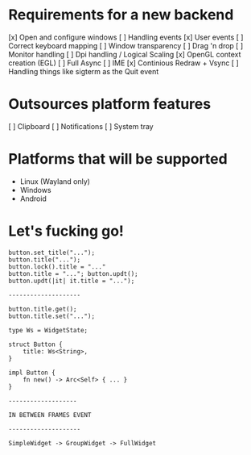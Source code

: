 
# Requirements for a new backend
[x] Open and configure windows
[ ] Handling events
[x] User events
[ ] Correct keyboard mapping
[ ] Window transparency
[ ] Drag 'n drop
[ ] Monitor handling
[ ] Dpi handling / Logical Scaling
[x] OpenGL context creation (EGL)
[ ] Full Async
[ ] IME
[x] Continious Redraw + Vsync
[ ] Handling things like sigterm as the Quit event

# Outsources platform features
[ ] Clipboard
[ ] Notifications
[ ] System tray

# Platforms that will be supported
- Linux (Wayland only)
- Windows
- Android

# Let's fucking go!

```
button.set_title("...");
button.title("...");
button.lock().title = "..."
button.title = "..."; button.updt();
button.updt(|it| it.title = "...");

--------------------

button.title.get();
button.title.set("...");

type Ws = WidgetState;

struct Button {
	title: Ws<String>,
}

impl Button {
	fn new() -> Arc<Self> { ... }
}

-------------------

IN BETWEEN FRAMES EVENT

--------------------

SimpleWidget -> GroupWidget -> FullWidget
```

